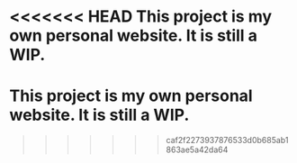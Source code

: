 <<<<<<< HEAD
This project is my own personal website. It is still a WIP.
=======
# This project is my own personal website. It is still a WIP.
>>>>>>> caf2f2273937876533d0b685ab1863ae5a42da64
